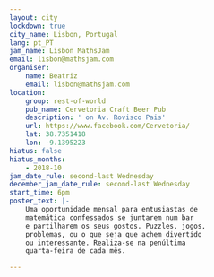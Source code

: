 ```yaml
---
layout: city
lockdown: true
city_name: Lisbon, Portugal
lang: pt_PT
jam_name: Lisbon MathsJam
email: lisbon@mathsjam.com
organiser:
    name: Beatriz
    email: lisbon@mathsjam.com
location:
    group: rest-of-world
    pub_name: Cervetoria Craft Beer Pub
    description: ' on Av. Rovisco Pais'
    url: https://www.facebook.com/Cervetoria/
    lat: 38.7351418
    lon: -9.1395223
hiatus: false
hiatus_months:
    - 2018-10
jam_date_rule: second-last Wednesday
december_jam_date_rule: second-last Wednesday
start_time: 6pm
poster_text: |-
    Uma oportunidade mensal para entusiastas de
    matemática confessados se juntarem num bar
    e partilharem os seus gostos. Puzzles, jogos,
    problemas, ou o que seja que achem divertido
    ou interessante. Realiza-se na penúltima
    quarta-feira de cada mês.

---
```


